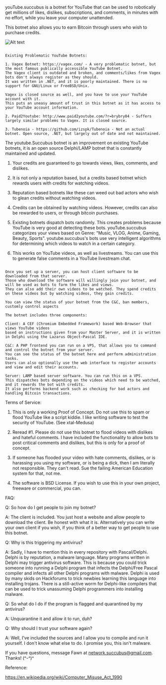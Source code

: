 youTube.succubus is a botnet for YouTube that can be used to robotically get millions of likes, dislikes, subscriptions, and comments, in minutes with no effort, while you leave your computer unattended.

This botnet also allows you to earn Bitcoin through users who wish to purchase credits.

![Alt text](https://s10.postimg.org/42xqa2qyx/screenshot1.png "Client")

~~~

Existing Problematic YouTube Botnets:

1. Vagex Botnet: https://vagex.com/ - A very problematic botnet, but the most famous publically accessible YouTube Botnet.
The Vagex client is outdated and broken, and comments/likes from Vagex bots don't always register as they should.
It was written in .NET, and it is poorly maintained. There is no support for GNU/Linux or FreeBSD/Unix.

Vagex is closed source as well, and you have to use your YouTube account with it. 
This puts an uneasy amount of trust in this botnet as it has access to your YouTube account information.

2. Paid2Youtube: http://www.paid2youtube.com/?r=brybry04 - Suffers largely similar problems to Vagex. It is closed source.

3. Tubenoia - https://github.com/izspk/Tubenoia - Not an actual botnet. Open source, .NET, but largely out of date and not maintained. 

~~~

The youtube.Succubus botnet is an improvement on existing YouTube botnets, it is an open source Delphi/LAMP botnet 
that is constantly maintained and updated. 

1. Your credits are guaranteed to go towards views, likes, comments, and dislikes.

2. It is not only a reputation based, but a credits based botnet which rewards users with credits for watching videos.

3. Reputation based botnets like these can weed out bad actors who wish to glean credits without watching videos.

4. Credits can be obtained by watching videos. However, credits can also be rewarded to users, or through bitcoin purchases.

5. Existing botnets dispatch bots randomly. This creates problems because YouTube is very good at detecting these bots.
youTube.succubus categorizes your views based on Genre: "Music, VLOG, Anime, Gaming, Beauty, Sports".
youtube.succubus's bots use very intelligent algorithms for determining which videos to watch in a certain category.

6. This works on YouTube videos, as well as livestreams. You can use this to generate false comments in a YouTube livestream chat.

~~~

Once you set up a server, you can host client software to be downloaded from that server.
Those who download the software will willingly join your botnet, and will be used as bots to farm the likes and views.
They can also add their own videos to be watched. They spend credits on these videos but by watching videos, they gain credits.

You can view the status of your botnet from the C&C, ban members, customly control aspects

The botnet includes three components:

Client: A CEF (Chromium Embedded Framework) based Web-Browser that views YouTube videos
based on instructions given from your Master Server, and it is written in Delphi using the Lazarus Object-Pascal IDE.

C&C: A PHP frontend you can run on a VPS, that allows you to command and control the botnet from your server. 
You can see the status of the botnet here and perform administration tasks. 
Users can also optionally use the web interface to register accounts and view and edit their accounts.

Server: LAMP based server software. You can run this on a VPS.
This dispatches bots depending on the videos which need to be watched, and it rewards the bot with credits.
It also performs backend work such as checking for bad actors and handling Bitcoin transactions.

~~~

Terms of Service:

1. This is only a working Proof of Concept. Do not use this to spam or flood YouTube like a script kiddie.
I like writing software to test the security of YouTube. (See xtal-Medusa)

2. Reread #1. Please do not use this botnet to flood videos with dislikes and hateful comments. 
I have included the functionality to allow bots to post critical comments and dislikes, but this is only for a proof of concept.

3. If someone has flooded your video with hate comments, dislikes, or is harassing you using my software, or is being a dick, 
then I am literally not responsible. They can't read. Sue the failing American Education system for that, not me.

4. The software is BSD License. If you wish to use this in your own project, freeware or commercial, you can.

FAQ:

Q: So how do I get people to join my botnet?

A: The client is included. You just host a website and allow people to download the client. Be honest with what it is.
Alternatively you can write your own client if you wish, if you think of a better way to get people to use this botnet.

Q: Why is this triggering my antivirus?

A: Sadly, I have to mention this in every repository with Pascal/Delphi. 
Delphi is by reputation, a malware language. Many programs written in Delphi may trigger antivirus software. 
This is because you could trick someone into running a Delphi program that infects the Delphi/Free Pascal compiler and infects all other
Delphi programs with malware. Delphi is used by many skids on Hackforums to trick newbies learning this language into installing trojans.
There is a still-active worm for Delphi-like compilers that can be used to trick unassuming Delphi programmers into installing malware.

Q: So what do I do if the program is flagged and quarantined by my antivirus?

A: Unquarantine it and allow it to run, duh?

Q: Why should I trust your software again?

A: Well, I've included the sources and I allow you to compile and run it yourself. I don't know what else to do. I promise you, this isn't malware.

If you have questions, message Fawn at network.succubus@gmail.com. Thanks! (^-^)^

Reference:

https://en.wikipedia.org/wiki/Computer_Misuse_Act_1990


